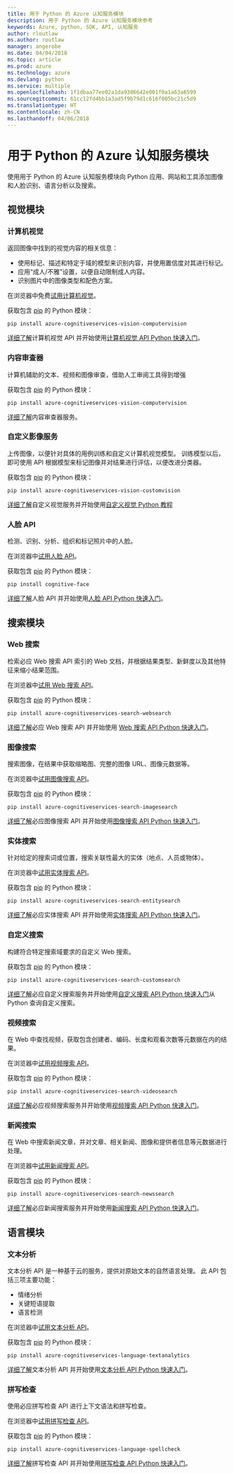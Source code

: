 ```yaml
---
title: 用于 Python 的 Azure 认知服务模块
description: 用于 Python 的 Azure 认知服务模块参考
keywords: Azure, python, SDK, API, 认知服务
author: rloutlaw
ms.author: routlaw
manager: angerobe
ms.date: 04/04/2018
ms.topic: article
ms.prod: azure
ms.technology: azure
ms.devlang: python
ms.service: multiple
ms.openlocfilehash: 1f1dbaa77ee02a1da9386642e001f0a1a63a6599
ms.sourcegitcommit: 61cc12fd4bb1a3ad5f9b79d1c616f005bc21c5d9
ms.translationtype: HT
ms.contentlocale: zh-CN
ms.lasthandoff: 04/06/2018
---
```

# <a name="azure-cognitive-services-modules-for-python"></a>用于 Python 的 Azure 认知服务模块

使用用于 Python 的 Azure 认知服务模块向 Python 应用、网站和工具添加图像和人脸识别、语言分析以及搜索。

## <a name="vision-modules"></a>视觉模块

### <a name="computer-vision"></a>计算机视觉 

返回图像中找到的视觉内容的相关信息：

- 使用标记、描述和特定于域的模型来识别内容，并使用置信度对其进行标记。
- 应用“成人/不雅”设置，以便自动限制成人内容。
- 识别图片中的图像类型和配色方案。

在浏览器中免费[试用计算机视觉](https://azure.microsoft.com/en-us/services/cognitive-services/computer-vision/)。

获取包含 [pip](https://pip.pypa.io/en/stable/quickstart/) 的 Python 模块：

```
pip install azure-cognitiveservices-vision-computervision
```

[详细了解](/azure/cognitive-services/computer-vision/home)计算机视觉 API 并开始使用[计算机视觉 API Python 快速入门](/azure/cognitive-services/computer-vision/quickstarts/python)。

### <a name="content-moderator"></a>内容审查器

计算机辅助的文本、视频和图像审查，借助人工审阅工具得到增强

获取包含 [pip](https://pip.pypa.io/en/stable/quickstart/) 的 Python 模块：

```
pip install azure-cognitiveservices-vision-computervision
```

[详细了解](/azure/cognitive-services/content-moderator/overview)内容审查器服务。

### <a name="custom-vision-service"></a>自定义影像服务

上传图像，以便针对具体的用例训练和自定义计算机视觉模型。 训练模型以后，即可使用 API 根据模型来标记图像并对结果进行评估，以便改进分类器。

获取包含 [pip](https://pip.pypa.io/en/stable/quickstart/) 的 Python 模块：

```
pip install azure-cognitiveservices-vision-customvision
```

[详细了解](/azure/cognitive-services/Custom-Vision-Service/home)自定义视觉服务并开始使用[自定义视觉 Python 教程](/azure/cognitive-services/Custom-Vision-Service/python-tutorial)

### <a name="face-api"></a>人脸 API

检测、识别、分析、组织和标记照片中的人脸。 

在浏览器中[试用人脸 API](https://azure.microsoft.com/en-us/services/cognitive-services/face/)。

获取包含 [pip](https://pip.pypa.io/en/stable/quickstart/) 的 Python 模块：

```
pip install cognitive-face
```

[详细了解](/azure/cognitive-services/face/overview)人脸 API 并开始使用[人脸 API Python 快速入门](/azure/cognitive-services/Face/Tutorials/FaceAPIinPythonTutorial)。

## <a name="search-modules"></a>搜索模块

### <a name="web-search"></a>Web 搜索

检索必应 Web 搜索 API 索引的 Web 文档，并根据结果类型、新鲜度以及其他特征来缩小结果范围。 

在浏览器中[试用 Web 搜索 API](https://azure.microsoft.com/en-us/services/cognitive-services/bing-web-search-api/)。

获取包含 [pip](https://pip.pypa.io/en/stable/quickstart/) 的 Python 模块：

```
pip install azure-cognitiveservices-search-websearch
```

[详细了解](/azure/cognitive-services/bing-web-search/overview)必应 Web 搜索 API 并开始使用 [Web 搜索 API Python 快速入门](/azure/cognitive-services/bing-web-search/quickstarts/python)。

### <a name="image-search"></a>图像搜索

搜索图像，在结果中获取缩略图、完整的图像 URL、图像元数据等。

在浏览器中[试用图像搜索 API](https://azure.microsoft.com/en-us/services/cognitive-services/bing-image-search-api/)。

获取包含 [pip](https://pip.pypa.io/en/stable/quickstart/) 的 Python 模块：

```
pip install azure-cognitiveservices-search-imagesearch
```

[详细了解](/azure/cognitive-services/bing-image-search/overview)必应图像搜索 API 并开始使用[图像搜索 API Python 快速入门](/azure/cognitive-services/bing-image-search/quickstarts/python)。


### <a name="entity-search"></a>实体搜索

针对给定的搜索词或位置，搜索关联性最大的实体（地点、人员或物体）。

在浏览器中[试用实体搜索 API](https://azure.microsoft.com/services/cognitive-services/bing-entity-search-api/)。

获取包含 [pip](https://pip.pypa.io/en/stable/quickstart/) 的 Python 模块：

```
pip install azure-cognitiveservices-search-entitysearch
```

[详细了解](/azure/cognitive-services/bing-entities-search/search-the-web)必应实体搜索 API 并开始使用[实体搜索 API Python 快速入门](/azure/cognitive-services/bing-entities-search/quickstarts/python)。

### <a name="custom-search"></a>自定义搜索

构建符合特定搜索域要求的自定义 Web 搜索。

获取包含 [pip](https://pip.pypa.io/en/stable/quickstart/) 的 Python 模块：

```
pip install azure-cognitiveservices-search-customsearch
```

[详细了解](/azure/cognitive-services/bing-custom-search/)必应自定义搜索服务并开始使用[自定义搜索 API Python 快速入门](/azure/cognitive-services/bing-custom-search/call-endpoint-python)从 Python 查询自定义搜索。

### <a name="video-search"></a>视频搜索

在 Web 中查找视频，获取包含创建者、编码、长度和观看次数等元数据在内的结果。

在浏览器中[试用视频搜索 API](https://azure.microsoft.com/services/cognitive-services/bing-video-search-api/)。

获取包含 [pip](https://pip.pypa.io/en/stable/quickstart/) 的 Python 模块：

```
pip install azure-cognitiveservices-search-videosearch
```

[详细了解](/azure/cognitive-services/bing-video-search/search-the-web)必应视频搜索服务并开始使用[视频搜索 API Python 快速入门](/azure/cognitive-services/bing-video-search/python)。


### <a name="news-search"></a>新闻搜索

在 Web 中搜索新闻文章，并对文章、相关新闻、图像和提供者信息等元数据进行处理。

在浏览器中[试用新闻搜索 API](https://azure.microsoft.com/services/cognitive-services/bing-news-search-api/)。

获取包含 [pip](https://pip.pypa.io/en/stable/quickstart/) 的 Python 模块：

```
pip install azure-cognitiveservices-search-newssearch
```

[详细了解](/azure/cognitive-services/bing-news-search/search-the-web)必应新闻搜索服务并开始使用[新闻搜索 API Python 快速入门](//azure/cognitive-services/bing-news-search/python)。


## <a name="language-modules"></a>语言模块

### <a name="text-analytics"></a>文本分析 

文本分析 API 是一种基于云的服务，提供对原始文本的自然语言处理。 此 API 包括三项主要功能：

- 情绪分析
- 关键短语提取
- 语言检测

在浏览器中[试用文本分析 API](https://azure.microsoft.com/en-us/services/cognitive-services/text-analytics/)。

获取包含 [pip](https://pip.pypa.io/en/stable/quickstart/) 的 Python 模块：

```
pip install azure-cognitiveservices-language-textanalytics
```

[详细了解](/azure/cognitive-services/text-analytics/overview)文本分析 API 并开始使用[文本分析 API Python 快速入门](/azure/cognitive-services/text-analytics/quickstarts/python)。


### <a name="spell-check"></a>拼写检查

使用必应拼写检查 API 进行上下文语法和拼写检查。

在浏览器中[试用拼写检查 API](https://azure.microsoft.com/en-us/services/cognitive-services/spell-check/)。

获取包含 [pip](https://pip.pypa.io/en/stable/quickstart/) 的 Python 模块：

```
pip install azure-cognitiveservices-language-spellcheck
```

[详细了解](/azure/cognitive-services/bing-spell-check/proof-text)拼写检查 API 并开始使用[拼写检查 API Python 快速入门](/azure/cognitive-services/bing-spell-check/quickstarts/python)。